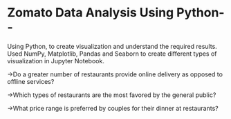 # Zomato Data Analysis Using Python--
Using Python, to create visualization and understand the required results. Used NumPy, Matplotlib, Pandas and Seaborn to create different types of visualization in Jupyter Notebook.

->Do a greater number of restaurants provide online delivery as opposed to offline services?

->Which types of restaurants are the most favored by the general public?

->What price range is preferred by couples for their dinner at restaurants?
